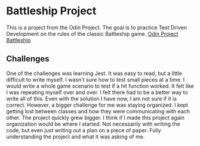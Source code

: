 # Battleship Project

This is a project from the Odin Project. The goal is to practice Test Driven Development on the rules of the classic Battleship game.
[Odin Project Battleship](https://www.theodinproject.com/lessons/node-path-javascript-battleship/project_submissions?direction=desc&sort=likes_count)

## Challenges

One of the challenges was learning Jest. It was easy to read, but a little difficult to write myself. I wasn't sure how to test small
pieces at a time. I would write a whole game scenario to test if a hit function worked. It felt like I was repeating myself over and over. I felt there had to be a better way to write all of this. Even with the solution I have now, I am not sure if it is correct. However, a bigger challenge for me was staying organized. I kept getting lost between classes and how they were communicating with each other. The project quickly grew bigger. I think if I made this project again organization would be where I started. Not necessarily with writing the code, but even just writing out a plan on a piece of paper. Fully understanding the project and what it was asking of me.
